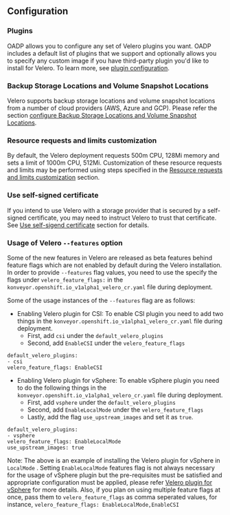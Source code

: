 ## Configuration

### Plugins

OADP allows you to configure any set of Velero plugins you want. OADP includes
a default list of plugins that we support and optionally allows you to specify
any custom image if you have third-party plugin you'd like to install for
Velero. To learn more, see [plugin configuration](plugins.md).

### Backup Storage Locations and Volume Snapshot Locations

Velero supports backup storage locations and volume snapshot locations from a
number of cloud providers (AWS, Azure and GCP). Please refer the section
[configure Backup Storage Locations and Volume Snapshot
Locations](bsl_and_vsl.md). 

### Resource requests and limits customization

By default, the Velero deployment requests 500m CPU, 128Mi memory and sets a
limit of 1000m CPU, 512Mi. Customization of these resource requests and limits
may be performed using steps specified in the [Resource requests and limits
customization](resource_req_limits.md) section.

### Use self-signed certificate

If you intend to use Velero with a storage provider that is secured by a
self-signed certificate, you may need to instruct Velero to trust that
certificate. See [Use self-sigend certificate](self_signed_certs.md)
section for details.

### Usage of Velero `--features` option
Some of the new features in Velero are released as beta features behind feature
flags which are not enabled by default during the Velero installation. In order
to provide `--features` flag values, you need to use the specify the flags
under `velero_feature_flags:` in the
`konveyor.openshift.io_v1alpha1_velero_cr.yaml` file during deployment.

Some of the usage instances of the `--features` flag are as follows:
- Enabling Velero plugin for CSI: To enable CSI plugin you need to add two things in the `konveyor.openshift.io_v1alpha1_velero_cr.yaml` file during deployment.
  - First, add `csi` under the `default_velero_plugins` 
  - Second, add `EnableCSI` under the `velero_feature_flags`
```
default_velero_plugins:
- csi
velero_feature_flags: EnableCSI
```
- Enabling Velero plugin for vSphere: To enable vSphere plugin you need to do the following things in the `konveyor.openshift.io_v1alpha1_velero_cr.yaml` file during deployment.
  - First, add `vsphere` under the `default_velero_plugins`
  - Second, add `EnableLocalMode` under the `velero_feature_flags`
  - Lastly, add the flag `use_upstream_images` and set it as `true`.
```
default_velero_plugins:
- vsphere
velero_feature_flags: EnableLocalMode
use_upstream_images: true
```
Note: The above is an example of installing the Velero plugin for vSphere in
`LocalMode` . Setting `EnableLocalMode` features flag is not always necessary
for the usage of vSphere plugin but the pre-requisites must be satisfied and
appropriate configuration must be applied, please refer [Velero plugin for
vSphere](https://github.com/vmware-tanzu/velero-plugin-for-vsphere) for more
details. Also, if you plan on using multiple feature flags at once, pass them
to `velero_feature_flags` as comma seperated values, for instance,
`velero_feature_flags: EnableLocalMode,EnableCSI`
